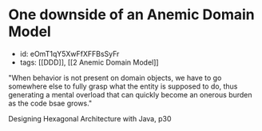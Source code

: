 # One downside of an Anemic Domain Model
* id: eOmT1qY5XwFfXFFBsSyFr
* tags: [[DDD]], [[2 Anemic Domain Model]]

"When behavior is not present on domain objects, we have to go somewhere else to fully grasp what the entity is supposed to do, thus generating a mental overload that can quickly become an onerous burden as the code bsae grows."

Designing Hexagonal Architecture with Java, p30